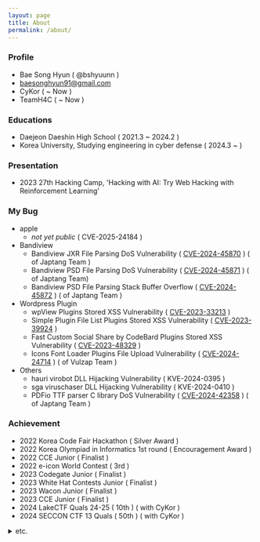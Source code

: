 ```yaml
---
layout: page
title: About
permalink: /about/
---
```


### Profile
- Bae Song Hyun ( @bshyuunn )
- baesonghyun91@gmail.com
- CyKor ( ~ Now )
- TeamH4C ( ~ Now )

### Educations
- Daejeon Daeshin High School ( 2021.3 ~ 2024.2 )
- Korea University, Studying engineering in cyber defense ( 2024.3 ~  )

### Presentation
- 2023 27th Hacking Camp, 'Hacking with AI: Try Web Hacking with Reinforcement Learning’

### My Bug
- apple
    - _not yet public_ ( CVE-2025-24184 )
- Bandiview
    - Bandiview JXR File Parsing DoS Vulnerability ( [CVE-2024-45870](https://nvd.nist.gov/vuln/detail/CVE-2024-45870) ) ( of Japtang Team )
    - Bandiview PSD File Parsing DoS Vulnerability ( [CVE-2024-45871](https://nvd.nist.gov/vuln/detail/CVE-2024-45871) )  ( of Japtang  Team)
    - Bandiview PSD File Parsing Stack Buffer Overflow ( [CVE-2024-45872](https://nvd.nist.gov/vuln/detail/CVE-2024-45872) ) ( of Japtang  Team )
- Wordpress Plugin
    - wpView Plugins Stored XSS Vulnerability ( [CVE-2023-33213](https://patchstack.com/database/vulnerability/wpview/wordpress-wpview-plugin-1-3-0-cross-site-scripting-xss-vulnerability?_s_id=cve) )
    - Simple Plugin File List Plugins Stored XSS Vulnerability ( [CVE-2023-39924](https://patchstack.com/database/vulnerability/simple-file-list/wordpress-simple-file-list-plugin-6-1-9-cross-site-scripting-xss-vulnerability?_s_id=cve) )
    - Fast Custom Social Share by CodeBard Plugins Stored XSS Vulnerability ( [CVE-2023-48329](https://patchstack.com/database/vulnerability/fast-custom-social-share-by-codebard/wordpress-fast-custom-social-share-by-codebard-plugin-1-1-1-cross-site-scripting-xss-vulnerability?_s_id=cve) )
    - Icons Font Loader Plugins File Upload Vulnerability ( [CVE-2024-24714](https://patchstack.com/database/vulnerability/icons-font-loader/wordpress-icons-font-loader-plugin-1-1-4-arbitrary-file-upload-vulnerability?_s_id=cve) ) ( of Vulzap Team )
- Others
    - hauri virobot DLL Hijacking Vulnerability ( KVE-2024-0395 )
    - sga viruschaser DLL Hijacking Vulnerability ( KVE-2024-0410 )
    - PDFio TTF parser C library DoS Vulnerability ( [CVE-2024-42358](https://nvd.nist.gov/vuln/detail/CVE-2024-42358) ) ( of Japtang Team )

### Achievement
- 2022 Korea Code Fair Hackathon ( Silver Award )
- 2022 Korea Olympiad in Informatics 1st round ( Encouragement Award )
- 2022 CCE Junior ( Finalist )
- 2022 e-icon World Contest ( 3rd )
- 2023 Codegate Junior ( Finalist )
- 2023 White Hat Contests Junior ( Finalist )
- 2023 Wacon Junior ( Finalist )
- 2023 CCE Junior ( Finalist )
- 2024 LakeCTF Quals 24-25 ( 10th ) ( with CyKor )
- 2024 SECCON CTF 13 Quals ( 50th ) ( with CyKor )
<details>
<summary>etc.</summary>
    <ul>
        <li>2021 전국 고등학교 소프트웨어 창업 및 아이디어 경진대회 ( 노력상 )</li>
        <li>2021 전국대광발명창작대회 발명아이디어제안서 부문 ( 금상 )</li>
        <li>2022 인공지능 자율탐구 성과대회 ( 대상 )</li>
        <li>2022 데이터 크리에이터 캠프 ( 우수상 )</li>
        <li>2022 기술기반 모빌리티 리빙랩 메이커톤 프로젝트 ( 대상 )</li>
        <li>2022 전국 동아리 소프트웨어 경진대회 ( 장려상 )</li>
        <li>2022 충청권 청소년 해킹방어대회 ( 최우수상 )</li>
        <li>2022 KOSPO 웹서비스 정보보안 경진대회 청소년부 ( 우수상 )</li>
        <li>2022 대한민국 청소년 창업경진대회 ( 우수상 )</li>
        <li>2022 아산 유스프러너 ( 우수상 )</li>
        <li>2023 경운대 지능형 모빌리티 SW 경진대회 인공지능 분야 ( 대상 )</li>
        <li>2023 KDB 고등학생 창업프로그램 우수 수료팀</li>
        <li>2023 전국 창의 문제 해결 능력 경진대회 ( 동상 )</li>
        <li>2023 국민대 알고리즘 대회 ( 장려상 )</li>
        <li>2023 JBU CTF 중고등부 ( 장려상 )</li>
        <li>2023 사이버 보안 챌린지 ( Finalist )</li>
        <li>2024 사이버 시큐리티 해커톤 ( 대상 )</li>
    </ul>
</details>
